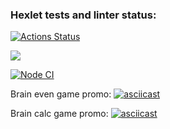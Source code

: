 ### Hexlet tests and linter status:
[![Actions Status](https://github.com/Yuki-fox/backend-project-lvl1/workflows/hexlet-check/badge.svg)](https://github.com/Yuki-fox/backend-project-lvl1/actions)


<a href="https://codeclimate.com/github/Yuki-fox/backend-project-lvl1/maintainability"><img src="https://api.codeclimate.com/v1/badges/08dbd3e90e54198ec0e4/maintainability" /></a>

[![Node CI](https://github.com/Yuki-fox/backend-project-lvl1/actions/workflows/github-actions-demo.yml/badge.svg)](https://github.com/Yuki-fox/backend-project-lvl1/actions/workflows/github-actions-demo.yml)

Brain even game promo:
[![asciicast](https://asciinema.org/a/rgeduELArWAzZvD10QFrPFFPD.svg)](https://asciinema.org/a/rgeduELArWAzZvD10QFrPFFPD)

Brain calc game promo:
[![asciicast](https://asciinema.org/a/rxCZEZdguzuaVlhFdZNdxjyqt.svg)](https://asciinema.org/a/rxCZEZdguzuaVlhFdZNdxjyqt)